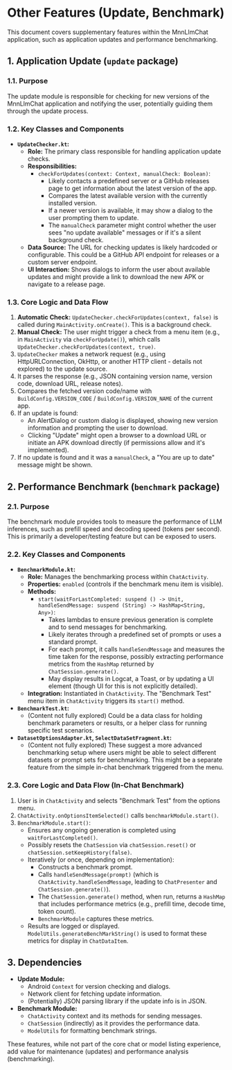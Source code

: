 # Other Features (Update, Benchmark)

This document covers supplementary features within the MnnLlmChat application, such as application updates and performance benchmarking.

## 1. Application Update (`update` package)

### 1.1. Purpose

The update module is responsible for checking for new versions of the MnnLlmChat application and notifying the user, potentially guiding them through the update process.

### 1.2. Key Classes and Components

*   **`UpdateChecker.kt`:**
    *   **Role:** The primary class responsible for handling application update checks.
    *   **Responsibilities:**
        *   `checkForUpdates(context: Context, manualCheck: Boolean)`:
            *   Likely contacts a predefined server or a GitHub releases page to get information about the latest version of the app.
            *   Compares the latest available version with the currently installed version.
            *   If a newer version is available, it may show a dialog to the user prompting them to update.
            *   The `manualCheck` parameter might control whether the user sees "no update available" messages or if it's a silent background check.
    *   **Data Source:** The URL for checking updates is likely hardcoded or configurable. This could be a GitHub API endpoint for releases or a custom server endpoint.
    *   **UI Interaction:** Shows dialogs to inform the user about available updates and might provide a link to download the new APK or navigate to a release page.

### 1.3. Core Logic and Data Flow

1.  **Automatic Check:** `UpdateChecker.checkForUpdates(context, false)` is called during `MainActivity.onCreate()`. This is a background check.
2.  **Manual Check:** The user might trigger a check from a menu item (e.g., in `MainActivity` via `checkForUpdate()`), which calls `UpdateChecker.checkForUpdates(context, true)`.
3.  `UpdateChecker` makes a network request (e.g., using HttpURLConnection, OkHttp, or another HTTP client - details not explored) to the update source.
4.  It parses the response (e.g., JSON containing version name, version code, download URL, release notes).
5.  Compares the fetched version code/name with `BuildConfig.VERSION_CODE` / `BuildConfig.VERSION_NAME` of the current app.
6.  If an update is found:
    *   An AlertDialog or custom dialog is displayed, showing new version information and prompting the user to download.
    *   Clicking "Update" might open a browser to a download URL or initiate an APK download directly (if permissions allow and it's implemented).
7.  If no update is found and it was a `manualCheck`, a "You are up to date" message might be shown.

## 2. Performance Benchmark (`benchmark` package)

### 2.1. Purpose

The benchmark module provides tools to measure the performance of LLM inferences, such as prefill speed and decoding speed (tokens per second). This is primarily a developer/testing feature but can be exposed to users.

### 2.2. Key Classes and Components

*   **`BenchmarkModule.kt`:**
    *   **Role:** Manages the benchmarking process within `ChatActivity`.
    *   **Properties:** `enabled` (controls if the benchmark menu item is visible).
    *   **Methods:**
        *   `start(waitForLastCompleted: suspend () -> Unit, handleSendMessage: suspend (String) -> HashMap<String, Any>)`:
            *   Takes lambdas to ensure previous generation is complete and to send messages for benchmarking.
            *   Likely iterates through a predefined set of prompts or uses a standard prompt.
            *   For each prompt, it calls `handleSendMessage` and measures the time taken for the response, possibly extracting performance metrics from the `HashMap` returned by `ChatSession.generate()`.
            *   May display results in Logcat, a Toast, or by updating a UI element (though UI for this is not explicitly detailed).
    *   **Integration:** Instantiated in `ChatActivity`. The "Benchmark Test" menu item in `ChatActivity` triggers its `start()` method.
*   **`BenchmarkTest.kt`:**
    *   (Content not fully explored) Could be a data class for holding benchmark parameters or results, or a helper class for running specific test scenarios.
*   **`DatasetOptionsAdapter.kt`, `SelectDataSetFragment.kt`:**
    *   (Content not fully explored) These suggest a more advanced benchmarking setup where users might be able to select different datasets or prompt sets for benchmarking. This might be a separate feature from the simple in-chat benchmark triggered from the menu.

### 2.3. Core Logic and Data Flow (In-Chat Benchmark)

1.  User is in `ChatActivity` and selects "Benchmark Test" from the options menu.
2.  `ChatActivity.onOptionsItemSelected()` calls `benchmarkModule.start()`.
3.  `BenchmarkModule.start()`:
    *   Ensures any ongoing generation is completed using `waitForLastCompleted()`.
    *   Possibly resets the `ChatSession` via `chatSession.reset()` or `chatSession.setKeepHistory(false)`.
    *   Iteratively (or once, depending on implementation):
        *   Constructs a benchmark prompt.
        *   Calls `handleSendMessage(prompt)` (which is `ChatActivity.handleSendMessage`, leading to `ChatPresenter` and `ChatSession.generate()`).
        *   The `ChatSession.generate()` method, when run, returns a `HashMap` that includes performance metrics (e.g., prefill time, decode time, token count).
        *   `BenchmarkModule` captures these metrics.
    *   Results are logged or displayed. `ModelUtils.generateBenchMarkString()` is used to format these metrics for display in `ChatDataItem`.

## 3. Dependencies

*   **Update Module:**
    *   Android `Context` for version checking and dialogs.
    *   Network client for fetching update information.
    *   (Potentially) JSON parsing library if the update info is in JSON.
*   **Benchmark Module:**
    *   `ChatActivity` context and its methods for sending messages.
    *   `ChatSession` (indirectly) as it provides the performance data.
    *   `ModelUtils` for formatting benchmark strings.

These features, while not part of the core chat or model listing experience, add value for maintenance (updates) and performance analysis (benchmarking).
